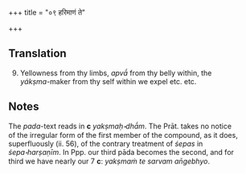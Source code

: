 +++
title = "०९ हरिमाणं ते"

+++
## Translation
9. Yellowness from thy limbs, *apvā́* from thy belly within, the  
*yákṣma*-maker from thy self within we expel etc. etc.

## Notes
The *pada*-text reads in **c** *yakṣmaḥ॰dhā́m*. The Prāt. takes no notice  
of the irregular form of the first member of the compound, as it does,  
superfluously (ii. 56), of the contrary treatment of *śepas* in  
*śepa॰harṣaṇīm*. In Ppp. our third pāda becomes the second, and for  
third we have nearly our 7 **c**: *yakṣmaṁ te sarvam an̄gebhyo*.
